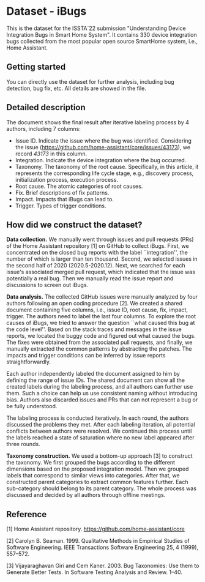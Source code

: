 # Dataset - iBugs

This is the dataset for the ISSTA`22 submission "Understanding Device
Integration Bugs in Smart Home System". It contains 330 device
integration bugs collected from the most popular open source SmartHome
system, i.e., Home Assistant. 

## Getting started 
You can directly use the dataset for further analysis, including bug
detection, bug fix, etc. All details are showed in the file.

## Detailed description
The document shows the final result after iterative labeling process
by 4 authors, including 7 columns:
- Issue ID. Indicate the issue where the bug was identified.
  Considering the issue
  (https://github.com/home-assistant/core/issues/43173), we record
  *43173* in this column.
- Integration. Indicate the device integration where the bug occurred. 
- Taxonomy. The taxonomy of the root cause. Specifically, in this
  article, it represents the corresponding life cycle stage, e.g.,
  discovery process, initialization process, execution process.
- Root cause. The atomic categories of root causes. 
- Fix. Brief descriptions of fix patterns.
- Impact. Impacts that iBugs can lead to.
- Trigger. Types of trigger conditions.


## How did we construct the dataset?
**Data collection.** We manually went through issues and pull requests
(PRs) of the Home Assistant repository [1] on GitHub to collect iBugs.
First, we concentrated on the closed bug reports with the label
``integration'', the number of which is larger than ten thousand.
Second, we selected issues in the second half of 2020
(2020.5-2020.12). Next, we searched for each issue's associated merged
pull request, which indicated that the issue was potentially a real
bug. Then we manually read the issue report and discussions to screen
out iBugs. 

**Data analysis.** The collected GitHub issues were manually analyzed
by four authors following an open coding procedure [2]. We created a
shared document containing five columns, i.e., issue ID, root cause,
fix, impact, trigger. The authors need to label the last four columns.
To explore the root causes of iBugs, we tried to answer the question
``what caused this bug at the code level''. Based on the stack traces
and messages in the issue reports, we located the buggy code and
figured out what caused the bugs. The fixes were obtained from the
associated pull requests, and finally, we manually extracted the
common patterns by abstracting the patches. The impacts and trigger
conditions can be inferred by issue reports straightforwardly. 

Each author independently labeled the document assigned to him by
defining the range of issue IDs. The shared document can show all the
created labels during the labeling process, and all authors can
further use them. Such a choice can help us use consistent naming
without introducing bias. Authors also discarded issues and PRs that
can not represent a bug or be fully understood. 

The labeling process is conducted iteratively. In each round, the
authors discussed the problems they met. After each labeling
iteration, all potential conflicts between authors were resolved. We
continued this process until the labels reached a state of saturation
where no new label appeared after three rounds. 

**Taxonomy construction.** We used a bottom-up approach [3] to
construct the taxonomy. We first grouped the bugs according to the
different dimensions based on the proposed integration model. Then we
grouped labels that correspond to similar views into categories. After
that, we constructed parent categories to extract common features
further. Each sub-category should belong to its parent category. The
whole process was discussed and decided by all authors through offline
meetings. 


## Reference
[1] Home Assistant repository. https://github.com/home-assistant/core

[2] Carolyn B. Seaman. 1999. Qualitative Methods in Empirical Studies
of Software Engineering. IEEE Transactions Software Engineering 25, 4
(1999), 557–572.

[3] Vijayaraghavan Giri and Cem Kaner. 2003. Bug Taxonomies: Use them
to Generate Better Tests. In Software Testing Analysis and Review.
1–40.

